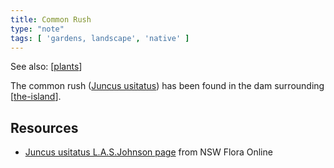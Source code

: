 ```yaml
---
title: Common Rush
type: "note"
tags: [ 'gardens, landscape', 'native' ]
---
```


See also: [[plants]]

The common rush ([Juncus usitatus](https://en.wikipedia.org/wiki/Juncus_usitatus)) has been found in the dam surrounding [[the-island]].

## Resources

- [Juncus usitatus L.A.S.Johnson page](https://plantnet.rbgsyd.nsw.gov.au/cgi-bin/NSWfl.pl?page=nswfl&lvl=sp&name=Juncus~usitatus) from NSW Flora Online

[//begin]: # "Autogenerated link references for markdown compatibility"
[plants]: plants "Plants"
[the-island]: ../the-island "The Island"
[//end]: # "Autogenerated link references"